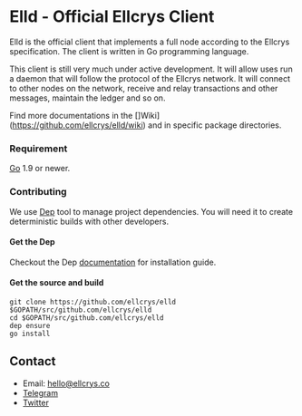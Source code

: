 # Elld - Official Ellcrys Client
Elld is the official client that implements a full node according to the Ellcrys specification. The client is written in Go programming language.

This client is still very much under active development. It will allow uses run a daemon that will follow the protocol of the Ellcrys network. It will connect to other nodes on the network, receive and relay transactions and other messages, maintain the ledger and so on.

Find more documentations in the []Wiki](https://github.com/ellcrys/elld/wiki) and in specific package directories. 

### Requirement
[Go](http://golang.org/) 1.9 or newer.

### Contributing
We use [Dep](https://github.com/golang/dep) tool to manage project dependencies. You will need it to create deterministic builds with other developers.

#### Get the Dep
Checkout the Dep [documentation](https://github.com/golang/dep#installation) for installation guide.

#### Get the source and build
```
git clone https://github.com/ellcrys/elld $GOPATH/src/github.com/ellcrys/elld
cd $GOPATH/src/github.com/ellcrys/elld
dep ensure
go install
```

## Contact
- Email: hello@ellcrys.co
- [Telegram](https://t.me/ellcryshq)
- [Twitter](https://twitter.com/ellcryshq)
